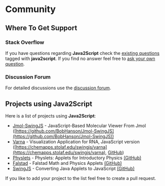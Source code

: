 ---
---
# Community

## Where To Get Support 

### Stack Overflow

If you have questions regarding __Java2Script__ check the [existing questions](http://stackoverflow.com/questions/tagged/java2script) 
tagged with **java2script**. If you find no answer feel free to [ask your own question](http://stackoverflow.com/questions/ask?tags=java2script).

### Discussion Forum

For detailed discussions use the [discussion forum](https://groups.google.com/forum/#!forum/java2script).

## Projects using Java2Script

Here is a list of projects using __Java2Script__:

- [Jmol-SwingJS](https://github.com/BobHanson/Jmol-SwingJS) - JavaScript-Based Molecular Viewer From Jmol ([https://github.com/BobHanson/Jmol-SwingJS](https://github.com/BobHanson/Jmol-SwingJS))
- [Varna](https://github.com/BobHanson/VARNA) - Visualization Application for RNA, JavaScript version ([https://chemapps.stolaf.edu/swingjs/varna](https://chemapps.stolaf.edu/swingjs/varna), [GitHub](https://github.com/BobHanson/VARNA))
- [Physlets](https://chemapps.stolaf.edu/swingjs/physlets/site/) - Physlets: Applets for Introductory Physics [(GitHub)](https://github.com/BobHanson/Physlets-SwingJS)
- [Falstad](https://chemapps.stolaf.edu/swingjs/site/) - Falstad Math and Physics Applets [(GitHub)](https://github.com/BobHanson/SwingJS-Examples)
- [SwingJS](https://chemapps.stolaf.edu/swingjs/site/swingjs/examples/) - Converting Java Applets to JavaScript [(GitHub)](https://github.com/SwingJS/SwingJS)

If you like to add your project to the list feel free to create a pull request.